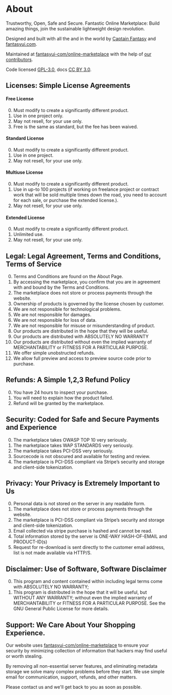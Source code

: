 # About

Trustworthy, Open, Safe and Secure. Fantastic Online Marketplace: Build amazing things, join the sustainable lightweight design revolution.

Designed and built with all the <i class="fa fa-fw fa-heartbeat text-danger"></i> and <i class="fa fa-fw fa-bolt text-warning"></i> in the world by [Captain Fantasy](https://github.com/fantasyui-com) and [fantasyui.com](http://fantasyui.com).

Maintained at [fantasyui-com/online-marketplace](https://github.com/fantasyui-com/online-marketplace) with the help of [our contributors](https://github.com/fantasyui-com/online-marketplace/graphs/contributors).

Code licensed [GPL-3.0](https://github.com/fantasyui-com/online-marketplace/blob/master/LICENSE), docs [CC BY 3.0](https://creativecommons.org/licenses/by/3.0/).

## Licenses: Simple License Agreements

#### Free License

0. Must modify to create a significantly different product.
0. Use in one project only.
0. May not resell, for your use only.
0. Free is the same as standard, but the fee has been waived.

#### Standard License

0. Must modify to create a significantly different product.
0. Use in one project.
0. May not resell, for your use only.

#### Multiuse License

0. Must modify to create a significantly different product.
0. Use in up-to 100 projects (if working on freelance project or contract work that will be sold multiple times down the road, you need to account for each sale, or purchase the extended license.).
0. May not resell, for your use only.

#### Extended License

0. Must modify to create a significantly different product.
0. Unlimited use.
0. May not resell, for your use only.

## Legal: Legal Agreement, Terms and Conditions, Terms of Service

0. Terms and Conditions are found on the About Page.
0. By accessing the marketplace, you confirm that you are in agreement with and bound by the Terms and Conditions.
0. The marketplace does not store or process payments through the website.
0. Ownership of products is governed by the license chosen by customer.
0. We are not responsible for technological problems.
0. We are not responsible for damages.
0. We are not responsible for loss of data.
0. We are not responsible for misuse or misunderstanding of product.
0. Our products are distributed in the hope that they will be useful.
0. Our products are distributed with ABSOLUTELY NO WARRANTY
0. Our products are distributed without even the implied warranty of MERCHANTABILITY or FITNESS FOR A PARTICULAR PURPOSE.
0. We offer simple unobstructed refunds.
0. We allow full preview and access to preview source code prior to purchase.

## Refunds: A Simple 1,2,3 Refund Policy

0. You have 24 hours to inspect your purchase.
0. You will need to explain how the product failed.
0. Refund will be granted by the marketplace.

## Security: Coded for Safe and Secure Payments and Experience

0. The marketplace takes OWASP TOP 10 very seriously.
0. The marketplace takes WAP STANDARDS very seriously.
0. The marketplace takes PCI-DSS very seriously.
0. Sourcecode is not obscured and available for testing and review.
0. The marketplace is PCI-DSS compliant via Stripe’s security and storage and client-side tokenization.

## Privacy: Your Privacy is Extremely Important to Us

0. Personal data is not stored on the server in any readable form.
0. The marketplace does not store or process payments through the website.
0. The marketplace is PCI-DSS compliant via Stripe’s security and storage and client-side tokenization.
0. Email collected via stripe purchase is hashed and cannot be read.
0. Total information stored by the server is ONE-WAY HASH-OF-EMAIL and PRODUCT-ID(s)
0. Request for re-download is sent directly to the customer email address, list is not made available via HTTP/S.

## Disclaimer: Use of Software, Software Disclaimer

0. This program and content contained within including legal terms come with ABSOLUTELY NO WARRANTY;
0. This program is distributed in the hope that it will be useful, but WITHOUT ANY WARRANTY; without even the implied warranty of MERCHANTABILITY or FITNESS FOR A PARTICULAR PURPOSE. See the GNU General Public License for more details.

## Support: We Care About Your Shopping Experience.

Our website uses [fantasyui-com/online-marketplace](https://github.com/fantasyui-com/online-marketplace) to ensure your security by minimizing collection of information that hackers may find useful or worth stealing.

By removing all non-essential server features, and eliminating metadata storage we solve many complex problems before they start. We use simple email for communication, support, refunds, and other matters.

Please <a class="e-mail">contact us</a> and we'll get back to you as soon as possible.
